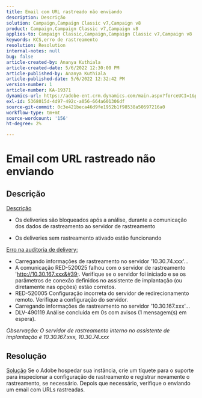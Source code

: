 ```yaml
---
title: Email com URL rastreado não enviando
description: Descrição
solution: Campaign,Campaign Classic v7,Campaign v8
product: Campaign,Campaign Classic v7,Campaign v8
applies-to: Campaign Classic,Campaign,Campaign Classic v7,Campaign v8
keywords: KCS,erro de rastreamento
resolution: Resolution
internal-notes: null
bug: false
article-created-by: Ananya Kuthiala
article-created-date: 5/6/2022 12:30:00 PM
article-published-by: Ananya Kuthiala
article-published-date: 5/6/2022 12:32:42 PM
version-number: 1
article-number: KA-19371
dynamics-url: https://adobe-ent.crm.dynamics.com/main.aspx?forceUCI=1&pagetype=entityrecord&etn=knowledgearticle&id=b64d0139-38cd-ec11-a7b5-0022480b639b
exl-id: 5368015d-4d97-492c-a056-664a601306df
source-git-commit: 0c3e421beca46d9fe1952b1f98538a50697216a0
workflow-type: tm+mt
source-wordcount: '156'
ht-degree: 2%

---
```


# Email com URL rastreado não enviando

## Descrição

<u>Descrição</u>
- Os deliveries são bloqueados após a análise, durante a comunicação dos dados de rastreamento ao servidor de rastreamento

- Os deliveries sem rastreamento ativado estão funcionando



<u>Erro na auditoria de delivery:</u>

- Carregando informações de rastreamento no servidor &#39;10.30.74.xxx&#39;...
- A comunicação RED-520025 falhou com o servidor de rastreamento &#39;http://10.30.167.xxx&#39;. Verifique se o servidor foi iniciado e se os parâmetros de conexão definidos no assistente de implantação (ou diretamente nas opções) estão corretos.
- RED-520005 Configuração incorreta do servidor de redirecionamento remoto. Verifique a configuração do servidor.
- Carregando informações de rastreamento no servidor &#39;10.30.167.xxx&#39;...
- DLV-490119 Análise concluída em 0s com avisos (1 mensagem(s) em espera).


*Observação: O servidor de rastreamento interno no assistente de implantação é 10.30.167.xxx, 10.30.74.xxx*


## Resolução

<u>Solução</u>
Se o Adobe hospedar sua instância, crie um tíquete para o suporte para inspecionar a configuração de rastreamento e registrar novamente o rastreamento, se necessário. Depois que necessário, verifique o enviando um email com URLs rastreadas.
